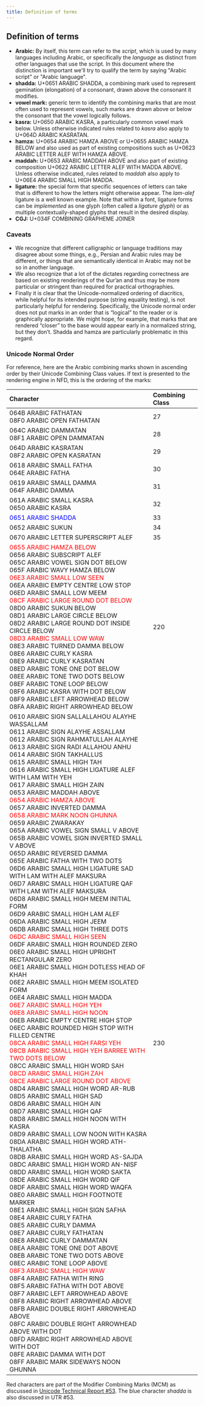 ```yaml
---
title: Definition of terms
---
```


## Definition of terms

* **Arabic:** By itself, this term can refer to the _script_, which is used by many languages including Arabic, or specifically the _language_ as distinct from other languages that use the script. In this document where the distinction is important we'll try to qualify the term by saying "Arabic script" or "Arabic language".
* **shadda:** U+0651 ARABIC SHADDA, a combining mark used to represent gemination (elongation) of a consonant, drawn above the consonant it modifies.
* **vowel mark:** generic term to identify the combining marks that are most often used to represent vowels, such marks are drawn above or below the consonant that the vowel logically follows.
* **kasra:** U+0650 ARABIC KASRA, a particularly common vowel mark below. Unless otherwise indicated rules related to _kasra_ also apply to U+064D ARABIC KASRATAN.
* **hamza:** U+0654 ARABIC HAMZA ABOVE or U+0655 ARABIC HAMZA BELOW and also used as part of existing compositions such as U+0623 ARABIC LETTER ALEF WITH HAMZA ABOVE.
* **maddah:** U+0653 ARABIC MADDAH ABOVE and also part of existing composition U+0622 ARABIC LETTER ALEF WITH MADDA ABOVE. Unless otherwise indicated, rules related to _maddah_ also apply to U+06E4 ARABIC SMALL HIGH MADDA.
* **ligature:** the special form that specific sequences of letters can take that is different to how the letters might otherwise appear. The *lam-alef* ligature is a well known example. Note that within a font, ligature forms can be _implemented_ as one glyph (often called a _ligature glyph_) or as multiple contextually-shaped glyphs that result in the desired display.
* **CGJ:** U+034F COMBINING GRAPHEME JOINER


### Caveats

* We recognize that different calligraphic or language traditions may disagree about some things, e.g., Persian and Arabic rules may be different, or things that are semantically identical in Arabic may not be so in another language. 
* We also recognize that a lot of the dictates regarding correctness are based on existing renderings of the Qur’an and thus may be more particular or stringent than required for practical orthographies.
* Finally it is clear that the Unicode-normalized ordering of diacritics, while helpful for its intended purpose (string equality testing), is not particularly helpful for rendering. Specifically, the Unicode normal order does not put marks in an order that is “logical” to the reader or is graphically appropriate. We might hope, for example, that marks that are rendered “closer” to the base would appear early in a normalized string, but they don’t. Shadda and hamza are particularly problematic in this regard. 


### Unicode Normal Order

For reference, here are the Arabic combining marks shown in ascending order by their Unicode Combining Class values. If text is presented to the rendering engine in NFD, this is the ordering of the marks:

Character | Combining Class
:--- | :---
064B ARABIC FATHATAN<br/>08F0 ARABIC OPEN FATHATAN | 27
064C ARABIC DAMMATAN<br/>08F1 ARABIC OPEN DAMMATAN | 28
064D ARABIC KASRATAN<br/>08F2 ARABIC OPEN KASRATAN | 29
0618 ARABIC SMALL FATHA</br>064E ARABIC FATHA | 30
0619 ARABIC SMALL DAMMA<br/>064F ARABIC DAMMA | 31
061A ARABIC SMALL KASRA<br/>0650 ARABIC KASRA | 32
<span style="color:blue">0651 ARABIC SHADDA</span> | 33
0652 ARABIC SUKUN | 34
0670 ARABIC LETTER SUPERSCRIPT ALEF | 35
<span style="color:red">0655 ARABIC HAMZA BELOW</span><br/>0656 ARABIC SUBSCRIPT ALEF<br/>065C ARABIC VOWEL SIGN DOT BELOW<br/>065F ARABIC WAVY HAMZA BELOW<br/><span style="color:red">06E3 ARABIC SMALL LOW SEEN</span><br/>06EA ARABIC EMPTY CENTRE LOW STOP<br/>06ED ARABIC SMALL LOW MEEM<br/><span style="color:red">08CF ARABIC LARGE ROUND DOT BELOW</span><br/>08D0 ARABIC SUKUN BELOW<br/>08D1 ARABIC LARGE CIRCLE BELOW<br/>08D2 ARABIC LARGE ROUND DOT INSIDE CIRCLE BELOW<br/><span style="color:red">08D3 ARABIC SMALL LOW WAW</span><br/>08E3 ARABIC TURNED DAMMA BELOW<br/>08E6 ARABIC CURLY KASRA<br/>08E9 ARABIC CURLY KASRATAN<br/>08ED ARABIC TONE ONE DOT BELOW<br/>08EE ARABIC TONE TWO DOTS BELOW<br/>08EF ARABIC TONE LOOP BELOW<br/>08F6 ARABIC KASRA WITH DOT BELOW<br/>08F9 ARABIC LEFT ARROWHEAD BELOW<br/>08FA ARABIC RIGHT ARROWHEAD BELOW | 220
0610 ARABIC SIGN SALLALLAHOU ALAYHE WASSALLAM<br/>0611 ARABIC SIGN ALAYHE ASSALLAM<br/>0612 ARABIC SIGN RAHMATULLAH ALAYHE<br/>0613 ARABIC SIGN RADI ALLAHOU ANHU<br/>0614 ARABIC SIGN TAKHALLUS<br/>0615 ARABIC SMALL HIGH TAH<br/>0616 ARABIC SMALL HIGH LIGATURE ALEF WITH LAM WITH YEH<br/>0617 ARABIC SMALL HIGH ZAIN<br/>0653 ARABIC MADDAH ABOVE<br/><span style="color:red">0654 ARABIC HAMZA ABOVE</span><br/>0657 ARABIC INVERTED DAMMA<br/><span style="color:red">0658 ARABIC MARK NOON GHUNNA</span><br/>0659 ARABIC ZWARAKAY<br/>065A ARABIC VOWEL SIGN SMALL V ABOVE<br/>065B ARABIC VOWEL SIGN INVERTED SMALL V ABOVE<br/>065D ARABIC REVERSED DAMMA<br/>065E ARABIC FATHA WITH TWO DOTS<br/>06D6 ARABIC SMALL HIGH LIGATURE SAD WITH LAM WITH ALEF MAKSURA<br/>06D7 ARABIC SMALL HIGH LIGATURE QAF WITH LAM WITH ALEF MAKSURA<br/>06D8 ARABIC SMALL HIGH MEEM INITIAL FORM<br/>06D9 ARABIC SMALL HIGH LAM ALEF<br/>06DA ARABIC SMALL HIGH JEEM<br/>06DB ARABIC SMALL HIGH THREE DOTS<br/><span style="color:red">06DC ARABIC SMALL HIGH SEEN</span><br/>06DF ARABIC SMALL HIGH ROUNDED ZERO<br/>06E0 ARABIC SMALL HIGH UPRIGHT RECTANGULAR ZERO<br/>06E1 ARABIC SMALL HIGH DOTLESS HEAD OF KHAH<br/>06E2 ARABIC SMALL HIGH MEEM ISOLATED FORM<br/>06E4 ARABIC SMALL HIGH MADDA<br/><span style="color:red">06E7 ARABIC SMALL HIGH YEH</span><br/><span style="color:red">06E8 ARABIC SMALL HIGH NOON</span><br/>06EB ARABIC EMPTY CENTRE HIGH STOP<br/>06EC ARABIC ROUNDED HIGH STOP WITH FILLED CENTRE<br/><span style="color:red">08CA ARABIC SMALL HIGH FARSI YEH</span><br/><span style="color:red">08CB ARABIC SMALL HIGH YEH BARREE WITH TWO DOTS BELOW</span><br/>08CC ARABIC SMALL HIGH WORD SAH<br/><span style="color:red">08CD ARABIC SMALL HIGH ZAH</span><br/><span style="color:red">08CE ARABIC LARGE ROUND DOT ABOVE</span><br/>08D4 ARABIC SMALL HIGH WORD AR-RUB<br/>08D5 ARABIC SMALL HIGH SAD<br/>08D6 ARABIC SMALL HIGH AIN<br/>08D7 ARABIC SMALL HIGH QAF<br/>08D8 ARABIC SMALL HIGH NOON WITH KASRA<br/>08D9 ARABIC SMALL LOW NOON WITH KASRA<br/>08DA ARABIC SMALL HIGH WORD ATH-THALATHA<br/>08DB ARABIC SMALL HIGH WORD AS-SAJDA<br/>08DC ARABIC SMALL HIGH WORD AN-NISF<br/>08DD ARABIC SMALL HIGH WORD SAKTA<br/>08DE ARABIC SMALL HIGH WORD QIF<br/>08DF ARABIC SMALL HIGH WORD WAQFA<br/>08E0 ARABIC SMALL HIGH FOOTNOTE MARKER<br/>08E1 ARABIC SMALL HIGH SIGN SAFHA<br/>08E4 ARABIC CURLY FATHA<br/>08E5 ARABIC CURLY DAMMA<br/>08E7 ARABIC CURLY FATHATAN<br/>08E8 ARABIC CURLY DAMMATAN<br/>08EA ARABIC TONE ONE DOT ABOVE<br/>08EB ARABIC TONE TWO DOTS ABOVE<br/>08EC ARABIC TONE LOOP ABOVE<br/><span style="color:red">08F3 ARABIC SMALL HIGH WAW</span><br/>08F4 ARABIC FATHA WITH RING<br/>08F5 ARABIC FATHA WITH DOT ABOVE<br/>08F7 ARABIC LEFT ARROWHEAD ABOVE<br/>08F8 ARABIC RIGHT ARROWHEAD ABOVE<br/>08FB ARABIC DOUBLE RIGHT ARROWHEAD ABOVE<br/>08FC ARABIC DOUBLE RIGHT ARROWHEAD ABOVE WITH DOT<br/>08FD ARABIC RIGHT ARROWHEAD ABOVE WITH DOT<br/>08FE ARABIC DAMMA WITH DOT<br/>08FF ARABIC MARK SIDEWAYS NOON GHUNNA | 230

Red characters are part of the Modifier Combining Marks (MCM) as discussed in [Unicode Technical Report #53](https://unicode.org/reports/tr53/). The blue character _shadda_ is also discussed in UTR #53.


